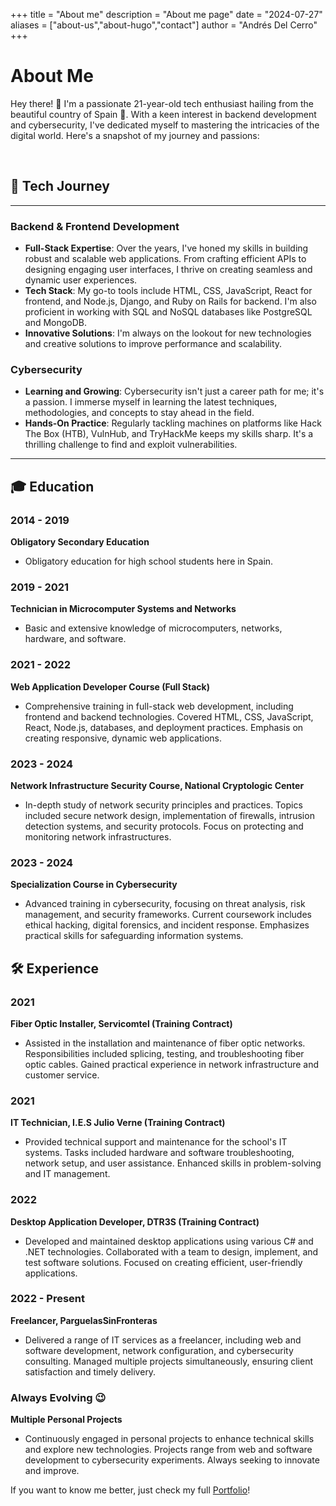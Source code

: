 +++
title = "About me"
description = "About me page"
date = "2024-07-27"
aliases = ["about-us","about-hugo","contact"]
author = "Andrés Del Cerro"
+++

# About Me

Hey there! 👋 I'm a passionate 21-year-old tech enthusiast hailing from the beautiful country of Spain 📍. With a keen interest in backend development and cybersecurity, I've dedicated myself to mastering the intricacies of the digital world. Here's a snapshot of my journey and passions:

&nbsp;

## 🌟 Tech Journey
---

### Backend & Frontend Development
- **Full-Stack Expertise**: Over the years, I've honed my skills in building robust and scalable web applications. From crafting efficient APIs to designing engaging user interfaces, I thrive on creating seamless and dynamic user experiences.
- **Tech Stack**: My go-to tools include HTML, CSS, JavaScript, React for frontend, and Node.js, Django, and Ruby on Rails for backend. I'm also proficient in working with SQL and NoSQL databases like PostgreSQL and MongoDB.
- **Innovative Solutions**: I'm always on the lookout for new technologies and creative solutions to improve performance and scalability.

### Cybersecurity
- **Learning and Growing**: Cybersecurity isn't just a career path for me; it's a passion. I immerse myself in learning the latest techniques, methodologies, and concepts to stay ahead in the field.
- **Hands-On Practice**: Regularly tackling machines on platforms like Hack The Box (HTB), VulnHub, and TryHackMe keeps my skills sharp. It's a thrilling challenge to find and exploit vulnerabilities.

---
## 🎓 Education

### 2014 - 2019
**Obligatory Secondary Education**
- Obligatory education for high school students here in Spain.

### 2019 - 2021
**Technician in Microcomputer Systems and Networks**
- Basic and extensive knowledge of microcomputers, networks, hardware, and software.

### 2021 - 2022
**Web Application Developer Course (Full Stack)**
- Comprehensive training in full-stack web development, including frontend and backend technologies. Covered HTML, CSS, JavaScript, React, Node.js, databases, and deployment practices. Emphasis on creating responsive, dynamic web applications.

### 2023 - 2024
**Network Infrastructure Security Course, National Cryptologic Center**
- In-depth study of network security principles and practices. Topics included secure network design, implementation of firewalls, intrusion detection systems, and security protocols. Focus on protecting and monitoring network infrastructures.

### 2023 - 2024
**Specialization Course in Cybersecurity**
- Advanced training in cybersecurity, focusing on threat analysis, risk management, and security frameworks. Current coursework includes ethical hacking, digital forensics, and incident response. Emphasizes practical skills for safeguarding information systems.

## 🛠️ Experience

### 2021
**Fiber Optic Installer, Servicomtel (Training Contract)**
- Assisted in the installation and maintenance of fiber optic networks. Responsibilities included splicing, testing, and troubleshooting fiber optic cables. Gained practical experience in network infrastructure and customer service.

### 2021
**IT Technician, I.E.S Julio Verne (Training Contract)**
- Provided technical support and maintenance for the school's IT systems. Tasks included hardware and software troubleshooting, network setup, and user assistance. Enhanced skills in problem-solving and IT management.

### 2022
**Desktop Application Developer, DTR3S (Training Contract)**
- Developed and maintained desktop applications using various C# and .NET technologies. Collaborated with a team to design, implement, and test software solutions. Focused on creating efficient, user-friendly applications.

### 2022 - Present
**Freelancer, ParguelasSinFronteras**
- Delivered a range of IT services as a freelancer, including web and software development, network configuration, and cybersecurity consulting. Managed multiple projects simultaneously, ensuring client satisfaction and timely delivery.

### Always Evolving 😉
**Multiple Personal Projects**
- Continuously engaged in personal projects to enhance technical skills and explore new technologies. Projects range from web and software development to cybersecurity experiments. Always seeking to innovate and improve.

If you want to know me better, just check my full [Portfolio](https://andresdrew02.vercel.app)!



